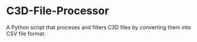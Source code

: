 # C3D-File-Processor
A Python script that proceses and filters C3D files by converting them into CSV file format.
